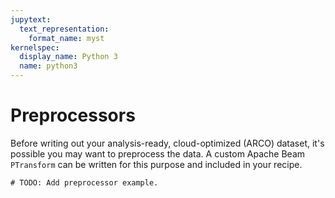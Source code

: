 ```yaml
---
jupytext:
  text_representation:
    format_name: myst
kernelspec:
  display_name: Python 3
  name: python3
---
```


# Preprocessors

Before writing out your analysis-ready, cloud-optimized (ARCO) dataset, it's possible
you may want to preprocess the data. A custom Apache Beam `PTransform` can be written
for this purpose and included in your recipe.

```{code-cell}
# TODO: Add preprocessor example.
```
